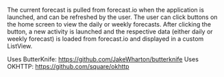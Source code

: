 The current forecast is pulled from forecast.io when the application is launched, and can be refreshed by the user. 
The user can click buttons on the home screen to view the daily or weekly forecasts. After clicking the button, a new activity is launched
and the respective data (either daily or weekly forecast) is loaded from forecast.io and displayed in a custom ListView. 

Uses ButterKnife: https://github.com/JakeWharton/butterknife
Uses OKHTTP: https://github.com/square/okhttp
